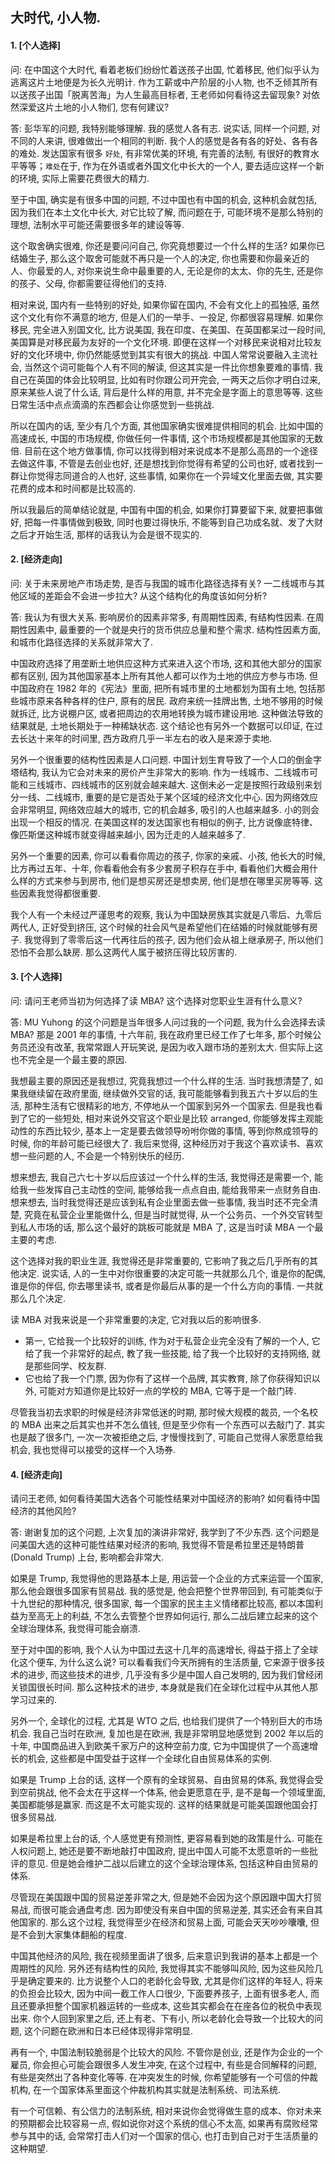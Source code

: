 ## 大时代, 小人物. 

#### 1. [个人选择]

问: 在中国这个大时代, 看着老板们纷纷忙着送孩子出国, 忙着移民, 他们似乎认为逃离这片土地便是为长久光明计. 作为工薪或中产阶层的小人物, 也不乏倾其所有以送孩子出国「脱离苦海」为人生最高目标者, 王老师如何看待这去留现象? 对依然深爱这片土地的小人物们, 您有何建议? 

答: 彭华军的问题, 我特别能够理解. 我的感觉人各有志. 说实话, 同样一个问题, 对不同的人来讲, 很难做出一个相同的判断. 我个人的感觉是各有各的好处、各有各的难处. 发达国家有很多 `好处`, 有非常优美的环境, 有完善的法制, 有很好的教育水平等等；`难处`在于, 作为在外语或者外国文化中长大的一个人, 要去适应这样一个新的环境, 实际上需要花费很大的精力. 

至于中国, 确实是有很多中国的问题, 不过中国也有中国的机会, 这种机会就包括, 因为我们在本土文化中长大, 对它比较了解, 而问题在于, 可能环境不是那么特别的理想, 法制水平可能还需要很多年的建设等等. 

这个取舍确实很难, 你还是要问问自己, 你究竟想要过一个什么样的生活? 如果你已结婚生子, 那么这个取舍可能就不再只是一个人的决定, 你也需要和你最亲近的人、你最爱的人, 对你来说生命中最重要的人, 无论是你的太太、你的先生, 还是你的孩子、父母, 你都需要征得他们的支持. 

相对来说, 国内有一些特别的好处, 如果你留在国内, 不会有文化上的孤独感, 虽然这个文化有你不满意的地方, 但是人们的一举手、一投足, 你都很容易理解. 如果你移民, 完全进入别国文化, 比方说美国, 我在印度、在美国、在英国都呆过一段时间, 美国算是对移民最为友好的一个文化环境. 即便在这样一个对移民来说相对比较友好的文化环境中, 你仍然能感觉到其实有很大的挑战. 中国人常常说要融入主流社会, 当然这个词可能每个人有不同的解读, 但这其实是一件比你想象要难的事情. 我自己在英国的体会比较明显, 比如有时你跟公司开完会, 一两天之后你才明白过来, 原来某些人说了什么话, 背后是什么样的用意, 并不完全是字面上的意思等等. 这些日常生活中点点滴滴的东西都会让你感觉到一些挑战. 

所以在国内的话, 至少有几个方面, 其他国家确实很难提供相同的机会. 比如中国的高速成长, 中国的市场规模, 你做任何一件事情, 这个市场规模都是其他国家的无数倍. 目前在这个地方做事情, 你可以找得到相对来说成本不是那么高昂的一个途径去做这件事, 不管是去创业也好, 还是想找到你觉得有希望的公司也好, 或者找到一群让你觉得志同道合的人也好, 这些事情, 如果你在一个异域文化里面去做, 其实要花费的成本和时间都是比较高的. 

所以我最后的简单结论就是, 中国有中国的机会, 如果你打算要留下来, 就要把事做好, 把每一件事情做到极致, 同时也要过得快乐, 不能等到自己功成名就、发了大财之后才开始生活, 那样的话我认为会是很不现实的. 

#### 2. [经济走向]

问: 关于未来房地产市场走势, 是否与我国的城市化路径选择有关? 一二线城市与其他区域的差距会不会进一步拉大? 从这个结构化的角度该如何分析? 

答: 我认为有很大关系. 影响房价的因素非常多, 有周期性因素, 有结构性因素. 在周期性因素中, 最重要的一个就是央行的货币供应总量和整个需求. 结构性因素方面, 和城市化路径选择的关系就非常大了. 

中国政府选择了用垄断土地供应这种方式来进入这个市场, 这和其他大部分的国家都有区别, 因为其他国家基本上所有其他人都可以作为土地的供应方参与市场. 但中国政府在 1982 年的《宪法》里面, 把所有城市里的土地都划为国有土地, 包括那些城市原来各种各样的住户, 原有的居民. 政府来统一挂牌出售, 土地不够用的时候就拆迁, 比方说棚户区, 或者把周边的农用地转换为城市建设用地. 这种做法导致的结果就是, 土地长期处于一种稀缺状态. 这个结论也有另外一个数据可以印证, 在过去长达十来年的时间里, 西方政府几乎一半左右的收入是来源于卖地. 

另外一个很重要的结构性因素是人口问题. 中国计划生育导致了一个人口的倒金字塔结构, 我认为它会对未来的房价产生非常大的影响. 作为一线城市、二线城市可能和三线城市、四线城市的区别就会越来越大. 这倒未必一定是按照行政级别来划分一线、二线城市, 重要的是它是否处于某个区域的经济文化中心. 因为网络效应会非常明显, 网络效应越大的城市, 它的机会越多, 吸引的人也越来越多. 小的则会出现一个相反的情况. 在美国这样的发达国家也有相似的例子, 比方说像底特律、像匹斯堡这种城市就变得越来越小, 因为迁走的人越来越多了. 

另外一个重要的因素, 你可以看看你周边的孩子, 你家的亲戚、小孩, 他长大的时候, 比方再过五年、十年, 你看看他会有多少套房子积存在手中, 看看他们大概会用什么样的方式来参与到房市, 他们是想买房还是想卖房, 他们是想在哪里买房等等. 这些因素我觉得都很重要. 

我个人有一个未经过严谨思考的观察, 我认为中国缺房族其实就是八零后、九零后两代人, 正好受到挤压, 这个时候的社会风气是希望他们在结婚的时候就能够有房子. 我觉得到了零零后这一代再往后的孩子, 因为他们会从祖上继承房子, 所以他们恐怕不会那么缺房. 那么这两代人属于被挤压得比较厉害的. 

#### 3. [个人选择]
问: 请问王老师当初为何选择了读 MBA? 这个选择对您职业生涯有什么意义? 

答: MU Yuhong 的这个问题是当年很多人问过我的一个问题, 我为什么会选择去读 MBA? 那是 2001 年的事情, 十六年前, 我在政府里已经工作了七年多, 那个时候公务员还没有改革, 我常常跟人开玩笑说, 是因为收入跟市场的差别太大. 但实际上这也不完全是一个最主要的原因. 

我想最主要的原因还是我想过, 究竟我想过一个什么样的生活. 当时我想清楚了, 如果我继续留在政府里面, 继续做外交官的话, 我可能能够看到我五六十岁以后的生活, 那种生活有它很精彩的地方, 不停地从一个国家到另外一个国家去. 但是我也看到了它的一些短处, 相对来说外交官这个职业是比较 arranged, 你能够发挥主观能动性的东西比较少, 基本上一定是要去做领导吩咐你做的事情, 等到你熬成领导的时候, 你的年龄可能已经很大了. 我后来觉得, 这种经历对于我这个喜欢读书、喜欢想一些问题的人, 不会是一个特别快乐的经历. 

想来想去, 我自己六七十岁以后应该过一个什么样的生活, 我觉得还是需要一个, 能给我一些发挥自己主动性的空间, 能够给我一点点自由, 能给我带来一点财务自由. 想来想去, 当时我觉得还是应该到私有企业里面去做一些事情, 我当时还不完全清楚, 究竟在私营企业里能做什么, 但是当时就觉得, 从一个公务员、一个外交官转型到私人市场的话, 那么这个最好的跳板可能就是 MBA 了, 这是当时读 MBA 一个最主要的考虑. 

这个选择对我的职业生涯, 我觉得还是非常重要的, 它影响了我之后几乎所有的其他决定. 说实话, 人的一生中对你很重要的决定可能一共就那么几个, 谁是你的配偶, 谁是你的伴侣, 你去哪里读书, 或者是你最后从事的是一个什么方向的事情. 一共就那么几个决定. 

读 MBA 对我来说是一个非常重要的决定, 它对我以后的影响很多. 

 * 第一, 它给我一个比较好的训练, 作为对于私营企业完全没有了解的一个人, 它给了我一个非常好的起点, 教了我一些技能, 给了我一个比较好的支持网络, 就是那些同学、校友群. 
 * 它也给了我一个门票, 因为你有了这样一个品牌, 其实教育, 除了你获得知识以外, 可能对方知道你是比较好一点的学校的 MBA, 它等于是一个敲门砖. 

 尽管我当初去求职的时候是经济非常低迷的时期, 那时候大规模的裁员, 一个名校的 MBA 出来之后其实也并不怎么值钱, 但是至少你有一个东西可以去敲门了. 其实也是敲了很多门, 一次一次被拒绝之后, 才慢慢找到了, 可能自己觉得人家愿意给我机会, 我也觉得可以接受的这样一个入场券. 

#### 4. [经济走向]
请问王老师, 如何看待美国大选各个可能性结果对中国经济的影响? 如何看待中国经济的其他风险? 

答: 谢谢复加的这个问题, 上次复加的演讲非常好, 我学到了不少东西. 这个问题是问美国大选的这种可能性结果对经济的影响, 我觉得不管是希拉里还是特朗普 (Donald Trump) 上台, 影响都会非常大. 

如果是 Trump, 我觉得他的思路基本上是, 用运营一个企业的方式来运营一个国家, 那么他会跟很多国家有贸易战. 我的感觉是, 他会把整个世界带回到, 有可能类似于十九世纪的那种情况, 很多国家, 每一个国家的民主主义情绪都比较高, 都以本国利益为至高无上的利益, 不怎么去管整个世界如何运行, 那么二战后建立起来的这个全球治理体系, 我觉得可能会崩溃. 

至于对中国的影响, 我个人认为中国过去这十几年的高速增长, 得益于搭上了全球化这个便车, 为什么这么说? 可以看看我们今天所拥有的生活质量, 它来源于很多技术的进步, 而这些技术的进步, 几乎没有多少是中国人自己发明的, 因为我们曾经闭关锁国很长时间. 那么这种技术的进步, 本身就是我们在全球化过程中从其他人那学习过来的. 

另外一个, 全球化的过程, 尤其是 WTO 之后, 也给我们提供了一个特别巨大的市场机会. 我自己当时在欧洲, 复加也是在欧洲, 我是非常明显地感觉到 2002 年以后的十年, 中国商品进入到欧美千家万户的这种空前力度, 它为中国提供了一个高速增长的机会, 这些都是中国受益于这样一个全球化自由贸易体系的实例. 

如果是 Trump 上台的话, 这样一个原有的全球贸易、自由贸易的体系, 我觉得会受到空前挑战, 他不会太在乎这样一个体系, 他会更愿意在乎, 是不是每一个领域里面, 美国都能够是赢家. 而这是不太可能实现的. 这样的结果就是可能美国跟他国会打很多贸易战. 

如果是希拉里上台的话, 个人感觉更有预测性, 更容易看到她的政策是什么. 可能在人权问题上, 她还是要不断地敲打中国政府, 提出中国人可能不太愿意听的一些批评的意见. 但是她会维护二战以后建立的这个全球治理体系, 包括这种自由贸易的体系. 

尽管现在美国跟中国的贸易逆差非常之大, 但是她不会因为这个原因跟中国大打贸易战, 而很可能会通盘考虑. 因为即使没有来自中国的贸易逆差, 其实还会有来自其他国家的. 那么这个过程, 我觉得至少在经济和贸易上面, 可能会天天吵吵囔囔, 但是不会到大家集体翻船的程度. 

中国其他经济的风险, 我在视频里面讲了很多, 后来意识到我讲的基本上都是一个周期性的风险. 另外还有结构性的风险, 我觉得其实不能够叫风险, 因为这些风险几乎是确定要来的. 比方说整个人口的老龄化会导致, 尤其是你们这样的年轻人, 将来的负担会比较大, 因为中间一截工作人口很少, 下面要养孩子, 上面有很多老人, 而且还要承担整个国家机器运转的一些成本, 这些其实都会在在座各位的税负中表现出来. 你个人回到家里之后, 还上有老、下有小, 所以老龄化会导致一个比较大的问题, 这个问题在欧洲和日本已经体现得非常明显. 

再有一个, 中国法制较脆弱是个比较大的风险. 不管你是创业, 还是作为企业的一个雇员, 你会担心可能会跟很多人发生冲突, 在这个过程中, 有些是合同解释的问题, 有些是突然出了各种变化等等. 在冲突发生的时候, 你希望能够有一个可信的仲裁机构, 在一个国家体系里面这个仲裁机构其实就是法制系统、司法系统. 

有一个可信赖、有公信力的法制系统, 相对来说你会觉得做生意的成本、你对未来的预期都会比较容易一点, 假如说你对这个系统的信心不太高, 如果再有腐败经常参与其中的话, 会常常打击人们对一个国家的信心, 也打击到自己对于生活质量的这种期望. 
